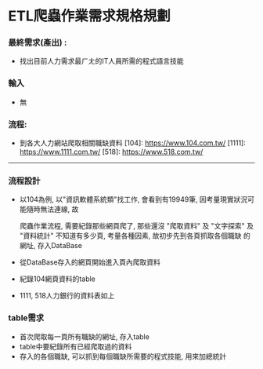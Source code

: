 # ETL爬蟲作業需求規格規劃

### 最終需求(產出) : 
 - 找出目前人力需求最ㄏㄤ的IT人員所需的程式語言技能

### 輸入
 - 無

### 流程:
 - 到各大人力網站爬取相關職缺資料
[104]: https://www.104.com.tw/
[1111]: https://www.1111.com.tw/
[518]: https://www.518.com.tw/

- - -


### 流程設計
 - 以104為例, 以"資訊軟體系統類"找工作, 會看到有19949筆,
   因考量現實狀況可能隨時無法連線, 故
   
   爬蟲作業流程, 需要紀錄那些網頁爬了, 那些還沒
   "爬取資料" 及 "文字探索" 及 "資料統計"
   不知道有多少頁, 考量各種因素, 故初步先到各頁抓取各個職缺
   的網址, 存入DataBase

 - 從DataBase存入的網頁開始進入頁內爬取資料
 - 紀錄104網頁資料的table


 - 1111, 518人力銀行的資料表如上
### table需求
 - 首次爬取每一頁所有職缺的網址, 存入table
 - table中要紀錄所有已經爬取過的資料
 - 存入的各個職缺, 可以抓到每個職缺所需要的程式技能, 用來加總統計

